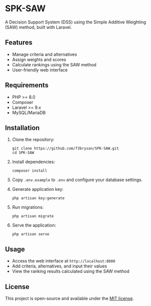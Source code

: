 # SPK-SAW

A Decision Support System (DSS) using the Simple Additive Weighting (SAW) method, built with Laravel.

## Features

- Manage criteria and alternatives
- Assign weights and scores
- Calculate rankings using the SAW method
- User-friendly web interface

## Requirements

- PHP >= 8.0
- Composer
- Laravel >= 9.x
- MySQL/MariaDB

## Installation

1. Clone the repository:
    ```
    git clone https://github.com/f3brysan/SPK-SAW.git
    cd SPK-SAW
    ```

2. Install dependencies:
    ```
    composer install
    ```

3. Copy `.env.example` to `.env` and configure your database settings.

4. Generate application key:
    ```
    php artisan key:generate
    ```

5. Run migrations:
    ```
    php artisan migrate
    ```

6. Serve the application:
    ```
    php artisan serve
    ```

## Usage

- Access the web interface at `http://localhost:8000`
- Add criteria, alternatives, and input their values
- View the ranking results calculated using the SAW method

## License

This project is open-source and available under the [MIT license](LICENSE).